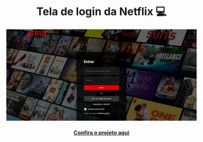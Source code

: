 <h1 align="center">Tela de login da Netflix 💻</h1>

<img src="tela de login - netflix/img/projetofinal.png" alt="Imagem do projeto finalizado">


<h4 align="center"><a href="https://tela-de-login-net.netlify.app/">Confira o projeto aqui</a></h4>
